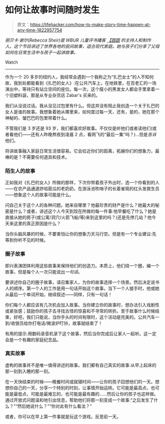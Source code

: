 # 如何让故事时间随时发生

> 原文：<https://lifehacker.com/how-to-make-story-time-happen-at-any-time-1822957754>

*丽贝卡·谢尔(Rebecca Sheir)是 WBUR 儿童评书播客* [*【圆圆*](http://www.wbur.org/circleround) *的主持人和制作人。这个节目讲述了世界各地的民间故事，适合现代家庭。她与孩子们分享了父母如何在日常生活中与孩子一起讲故事。*

Watch

* * *

作为一个 20 多岁的纽约人，我经常会遇到一个我称之为“扎巴女士”的人不知何故，我到处都能看到《扎巴的女人》:在公共汽车上，在地铁里，在百老汇的一场演出中，等待只有站立空间的座位。每一次，这个瘦小的黑发女人都会手里拿着一个旧塑料袋，那是从专业杂货店 Zabar's 买来的。

我们从没说过话。我从没见过包里有什么。但这并没有阻止我创造一个关于扎巴的女人是谁的故事。我想象着她从哪里来，如何度过每一天，还有，是的，她在那个神秘的、皱巴巴的包里带着什么。

不管我们是 3 岁还是 93 岁，我们都喜欢好故事。不仅仅是听他们或者读他们(或者看他们——还有人昨晚熬夜到凌晨 2 点，看网飞的“最后一集”吗？)…但是*告诉*他们。

将讲故事融入家庭日常生活很容易。它会拉近你们的距离，拓展你们的想象力，最棒的是？不需要任何道具和技术。

### **陌生人的故事**

正如我对《扎巴的女人》所做的那样，下次你带着孩子外出时，选一个你看到的人——在农产品通道挤哈密瓜的老奶奶，在游泳池吹哨子的长着雀斑的红头发救生员——想象这个人的故事可能是什么。

问自己关于这个人的各种问题。她来自哪里？他最珍贵的财产是什么？她最大的秘密是什么？或者，讲述这个人今天到现在所做的每一件事:他早餐吃了什么？她是直接从她的房子(或公寓/洞穴/火箭飞船/等)来到这里的吗？)还是先停几站？他今天来这里的真正原因是什么？

当你头脑风暴的时候，不要害怕让你的想象力天马行空。但是有一个专业建议:先等到你听不见的时候。

### **圈子故事**

即兴表演团体利用这些故事来保持他们的创造力。本质上，他们绕一个圈，编一个故事，但是每个人一次只能说出*一句话*。

要讲述你自己的圈子故事，请召集家人，为你的故事选择一个场景。然后决定说书人的顺序。第一个人的工作是用一句话开始这个故事。当下一个人接手时，他或她从最后一个单词开始，继续叙述——同样，只有一句话！

你们每个人都应该有几次机会加入故事。当你建立你的故事时，想办法引入戏剧性或紧张感；鼓励你的孩子去寻找古怪的惊喜和不寻常的转折。至于故事什么时候结束，好吧，我们只能说，当你手头的时间有限时，这个活动是完美的。公共汽车一到/收银员给你打电话/微波炉叮铃，故事就结束了！

有用的提示:用数码录音机录下这个故事，然后当你完成后让家人一起听。这一定会是一个有趣的家庭纪念品。

### **真实故事**

虚构的故事并不是唯一值得讲述的故事。我们都有自己真实的故事:从早上起床的那一刻到入睡的那一刻。

在一天快结束的时候——晚餐时间或就寝时间——让你的孩子回想他们的一天。想想你自己的一天，分享一个特别的时刻，让事情开始运转。它可能是最高点，也可能是最低点，可能是最难忘的，也可能是最有趣的……然后让你的孩子也这样做。通过开放式问题温和地引出信息，帮助他们将那一刻变成一个故事:“之后发生了什么？”“然后她说什么？”“你对此有什么看法？”

或者，你可以在早上第一件事就是玩这个游戏，反思前一天。